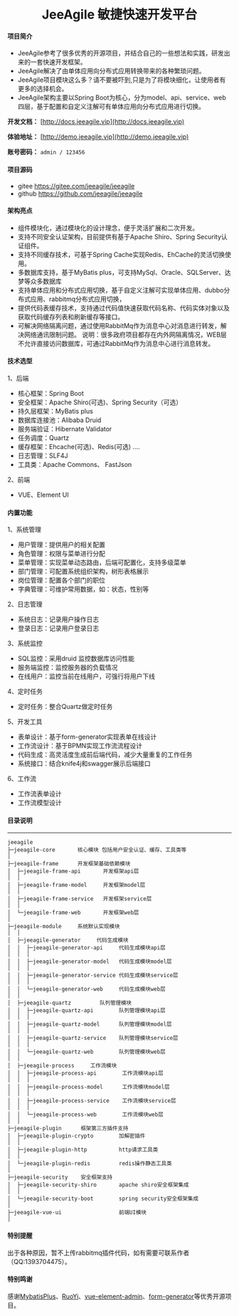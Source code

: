 <h1 style="text-align: center">JeeAgile 敏捷快速开发平台</h1>

#### 项目简介

- JeeAgile参考了很多优秀的开源项目，并结合自己的一些想法和实践，研发出来的一套快速开发框架。
- JeeAgile解决了由单体应用向分布式应用转换带来的各种繁琐问题。
- JeeAgile项目模块这么多？请不要被吓到,只是为了将模块细化，让使用者有更多的选择机会。
- JeeAgile架构主要以Spring Boot为核心，分为model、api、service、web四层，基于配置和自定义注解可有单体应用向分布式应用进行切换。

**开发文档：**  [http://docs.jeeagile.vip](http://docs.jeeagile.vip)

**体验地址：**  [http://demo.jeeagile.vip](http://demo.jeeagile.vip)

**账号密码：** `admin / 123456`

#### 项目源码
- gitee      https://gitee.com/jeeagile/jeeagile
- github     https://github.com/jeeagile/jeeagile


#### 架构亮点
- 组件模块化，通过模块化的设计理念，便于灵活扩展和二次开发。
- 支持不同安全认证架构，目前提供有基于Apache Shiro、Spring Security认证组件。
- 支持不同缓存技术，可基于Spring Cache实现Redis、EhCache的灵活切换使用。
- 多数据库支持，基于MyBatis plus，可支持MySql、Oracle、SQLServer、达梦等众多数据库
- 支持单体应用和分布式应用切换，基于自定义注解可实现单体应用、dubbo分布式应用、rabbitmq分布式应用切换，
- 提供代码表缓存技术，支持通过代码值快速获取代码名称、代码实体对象以及获取代码缓存列表和刷新缓存等接口。
- 可解决网络隔离问题，通过使用RabbitMq作为消息中心对消息进行转发，解决网络通讯限制问题。
    说明：很多政府项目都存在内外网隔离情况，WEB层不允许直接访问数据库，可通过RabbitMq作为消息中心进行消息转发。

#### 技术选型
    
1、后端

* 核心框架：Spring Boot
* 安全框架：Apache Shiro(可选)、Spring Security（可选）
* 持久层框架：MyBatis plus
* 数据库连接池：Alibaba Druid 
* 服务端验证：Hibernate Validator
* 任务调度：Quartz
* 缓存框架：Ehcache(可选)、Redis(可选) ....
* 日志管理：SLF4J 
* 工具类：Apache Commons、 FastJson

2、前端

* VUE、Element UI 


#### 内置功能
1、系统管理
- 用户管理：提供用户的相关配置
- 角色管理：权限与菜单进行分配
- 菜单管理：实现菜单动态路由，后端可配置化，支持多级菜单
- 部门管理：可配置系统组织架构，树形表格展示
- 岗位管理：配置各个部门的职位
- 字典管理：可维护常用数据，如：状态，性别等

2、日志管理
- 系统日志：记录用户操作日志
- 登录日志：记录用户登录日志

3、系统监控
- SQL监控：采用druid 监控数据库访问性能
- 服务端监控：监控服务器的负载情况
- 在线用户：监控当前在线用户，可强行将用户下线

4、定时任务
- 定时任务：整合Quartz做定时任务

5、开发工具
- 表单设计：基于form-generator实现表单在线设计
- 工作流设计：基于BPMN实现工作流流程设计
- 代码生成：高灵活度生成前后端代码，减少大量重复的工作任务
- 系统接口：结合knife4j和swagger展示后端接口

6、工作流
- 工作流表单设计
- 工作流模型设计


#### 目录说明
-----------------------------------
```
jeeagile      
├─jeeagile-core       核心模块 包括用户安全认证、缓存、工具类等
│  
├─jeeagile-frame      开发框架基础依赖模块 
│  ├─jeeagile-frame-api       开发框架api层
│  │
│  ├─jeeagile-frame-model     开发框架model层
│  │
│  ├─jeeagile-frame-service   开发框架service层 
│  │
│  └─jeeagile-frame-web       开发框架web层
│  
├─jeeagile-module     系统默认实现模块
│  │
│  ├─jeeagile-generator     代码生成模块
│  │  ├─jeeagile-generator-api     代码生成模块api层
│  │  │
│  │  ├─jeeagile-generator-model   代码生成模块model层
│  │  │
│  │  ├─jeeagile-generator-service 代码生成模块service层
│  │  │
│  │  └─jeeagile-generator-web     代码生成模块web层
│  │  
│  ├─jeeagile-quartz         队列管理模块
│  │  ├─jeeagile-quartz-api        队列管理模块api层
│  │  │
│  │  ├─jeeagile-quartz-model      队列管理模块model层
│  │  │
│  │  ├─jeeagile-quartz-service    队列管理模块service层
│  │  │
│  │  └─jeeagile-quartz-web        队列管理模块web层
│  │  
│  ├─jeeagile-process     工作流模块
│  │  ├─jeeagile-process-api        工作流模块api层
│  │  │
│  │  ├─jeeagile-process-model      工作流模块model层
│  │  │
│  │  ├─jeeagile-process-service    工作流模块service层
│  │  │
│  │  └─jeeagile-process-web        工作流模块web层
│  │  
├─jeeagile-plugin      框架第三方插件支持
│  ├─jeeagile-plugin-crypto        加解密插件
│  │
│  ├─jeeagile-plugin-http          http请求工具类
│  │
│  └─jeeagile-plugin-redis         redis操作静态工具类
│  
├─jeeagile-security    安全框架支持
│  ├─jeeagile-security-shiro       apache shiro安全框架集成
│  │
│  └─jeeagile-security-boot        spring security安全框架集成
│  
├─jeeagile-vue-ui                  前端UI模块
│  
```
#### 特别提醒
出于各种原因，暂不上传rabbitmq插件代码，如有需要可联系作者（QQ:1393704475）。

#### 特别鸣谢

感谢[MybatisPlus](https://mp.baomidou.com/)、[RuoYi](http://www.ruoyi.vip/)、[vue-element-admin](https://panjiachen.github.io/)、[form-generator](https://gitee.com/mrhj/form-generator)等优秀开源项目。

